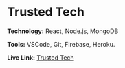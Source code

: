 # Trusted Tech

**Technology:** React, Node.js, MongoDB

**Tools:** VSCode, Git, Firebase, Heroku.

**Live Link:** [Trusted Tech](https://trusted-tech.firebaseapp.com/)
